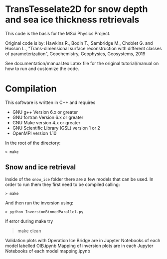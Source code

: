 # TransTesselate2D for snow depth and sea ice thickness retrievals
This code is the basis for the MSci Physics Project.

Original code is by: Hawkins R., Bodin T., Sambridge M., Choblet G. and Husson L., "Trans-dimensional surface reconstruction with different classes of parameterization", Geochemistry, Geophysics, Geosystems, 2019

See documentation/manual.tex Latex file for the original tutorial/manual on how to run and customize the code.

# Compilation

This software is written in C++ and requires

- GNU g++ Version 6.x or greater
- GNU fortran Version 6.x or greater
- GNU Make version 4.x or greater
- GNU Scientific Library (GSL) version 1 or 2
- OpenMPI version 1.10

In the root of the directory:
```
> make 
```

## Snow and ice retrieval

Inside of the `snow_ice` folder there are a few models that can be used. In order to run them they first need to be compiled calling:
```
> make
```

And then run the inversion using:
```
> python InversionBinnedParallel.py
```

If error during make try 

> make clean


Validation plots with Operation Ice Bridge are in Jupyter Notebooks of each model labelled OIB.ipynb
Mapping of inversion plots are in each Jupyter Notebooks of each model mapping.ipynb 



